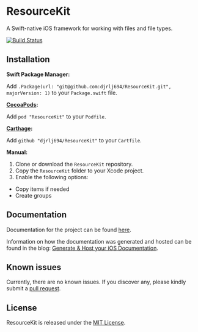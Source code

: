 # ResourceKit
A Swift-native iOS framework for working with files and file types.

[![Build Status](https://travis-ci.org/djrlj694/TravisCIBlog.svg?branch=master)](https://travis-ci.org/djrlj694/ResourceKit)

## Installation

**Swift Package Manager:**

Add `.Package(url: "git@github.com:djrlj694/ResourceKit.git", majorVersion: 1)` to your `Package.swift` file.

**[CocoaPods](https://cocoapods.org):**

Add `pod "ResourceKit"` to your `Podfile`.

**[Carthage](https://github.com/Carthage/Carthage):**

Add `github "djrlj694/ResourceKit"` to your `Cartfile`.

**Manual:**

1.  Clone or download the `ResourceKit` repository.
2.  Copy the `ResourceKit` folder to your Xcode project.
3.  Enable the following options:

  -  Copy items if needed
  -  Create groups


## Documentation

Documentation for the project can be found [here](https://djrlj694.github.io/ResourceKit/).

Information on how the documentation was generated and hosted can be found in the blog: [Generate & Host your iOS Documentation](https://medium.com/@jonathan2457/generate-host-your-ios-documentation-39e21b382ce8).

## Known issues

Currently, there are no known issues.  If you discover any, please kindly submit a [pull request](https://github.com/djrlj694/ResourceKit/pull/new/master).

## License

ResourceKit is released under the [MIT License](LICENSE.md).
